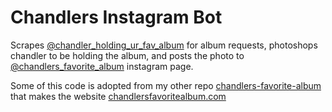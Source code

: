 # Chandlers Instagram Bot

Scrapes [@chandler_holding_ur_fav_album](https://www.instagram.com/chandler_holding_ur_fav_album/) for album requests, photoshops chandler to be holding the album, and posts the photo to [@chandlers_favorite_album](https://www.instagram.com/chandlers_favorite_album/) instagram page. 

Some of this code is adopted from my other repo [chandlers-favorite-album](https://github.com/tybens/chandlers-favorite-album) that makes the website [chandlersfavoritealbum.com](https://chandlersfavoritealbum.com/)